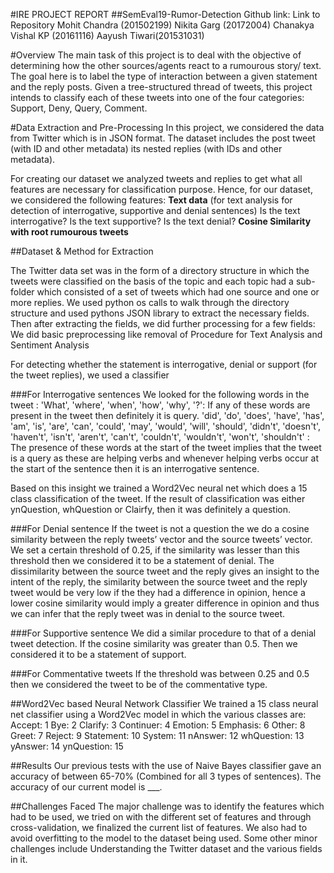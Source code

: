 #IRE PROJECT REPORT
##SemEval19-Rumor-Detection
Github link: Link to Repository
Mohit Chandra (201502199)
Nikita Garg (20172004)
Chanakya Vishal KP (20161116)
Aayush Tiwari(201531031) 

#Overview
The main task of this project is to deal with the objective of determining how the other
sources/agents react to a rumourous story/ text. The goal here is to label the type of
interaction between a given statement and the reply posts. Given a tree-structured
thread of tweets, this project intends to classify each of these tweets into one of the four
categories: Support, Deny, Query, Comment.

#Data Extraction and Pre-Processing
In this project, we considered the data from Twitter which is in JSON format. The dataset includes the post tweet (with ID and other metadata) its nested replies (with IDs and other metadata).

For creating our dataset we analyzed tweets and replies to get what all features are necessary for classification purpose. Hence, for our dataset, we considered the following features:
**Text data** (for text analysis for detection of interrogative, supportive and denial sentences)
Is the text interrogative?
Is the text supportive?
Is the text denial?
**Cosine Similarity with root rumourous tweets**

##Dataset & Method for Extraction

The Twitter data set was in the form of a directory structure in which the tweets were classified on the basis of the topic and each topic had a sub-folder which consisted of a set of tweets which had one source and one or more replies. We used python os calls to walk through the directory structure and used pythons JSON library to extract the necessary fields. Then after extracting the fields, we did further processing for a few fields: 
We did basic preprocessing like removal of 
Procedure for Text Analysis and Sentiment Analysis 

For detecting whether the statement is interrogative, denial or support (for the tweet replies), we used a classifier 

###For Interrogative sentences
We looked for the following words in the tweet :
'What', 'where', 'when', 'how', 'why', '?': If any of these words are present in the tweet then definitely it is query. 
'did', 'do', 'does', 'have', 'has', 'am', 'is', 'are', 'can', 'could', 'may', 'would', 'will', 'should', 'didn't', 'doesn't', 'haven't', 'isn't', 'aren't', 'can't', 'couldn't', 'wouldn't', 'won't', 'shouldn't' : The presence of these words at the start of the tweet implies that the tweet is a query as these are helping verbs and whenever helping verbs occur at the start of the sentence then it is an interrogative sentence.

Based on this insight we trained a Word2Vec neural net which does a 15 class classification of the tweet.
If the result of classification was either ynQuestion, whQuestion or Clairfy, then it was definitely a question.
 
###For Denial sentence
If the tweet is not a question the we do a cosine similarity between the reply tweets’ vector and the source tweets’ vector. We set a certain threshold of 0.25, if the similarity was lesser than this threshold then we considered it to be a statement of denial. The dissimilarity between the source tweet and the reply gives an insight to the intent of the reply, the similarity between the source tweet and the reply tweet would be very low if the they had a difference in opinion, hence a lower cosine similarity would imply a greater difference in opinion and thus we can infer that the reply tweet was in denial to the source tweet.

###For Supportive sentence
We did a similar procedure to that of a denial tweet detection. If the cosine similarity was greater than 0.5. Then we considered it to be a statement of support. 


###For Commentative tweets
If the threshold was between 0.25 and 0.5 then we considered the tweet to be of the commentative type.


##Word2Vec based Neural Network Classifier
We trained a 15 class neural net classifier using a Word2Vec model in which the various classes are:
Accept: 1
Bye: 2
Clarify: 3
Continuer: 4
Emotion: 5
Emphasis: 6
Other: 8
Greet: 7
Reject: 9
Statement: 10
System: 11
nAnswer: 12
whQuestion: 13
yAnswer: 14
ynQuestion: 15


##Results
Our previous tests with the use of Naive Bayes classifier gave an accuracy of between 65-70% (Combined for all 3 types of sentences). 
The accuracy of our current model is ___.


##Challenges Faced
The major challenge was to identify the features which had to be used, we tried on with the different set of features and through cross-validation, we finalized the current list of features. We also had to avoid overfitting to the model to the dataset being used. Some other minor challenges include
Understanding the Twitter dataset and the various fields in it.
